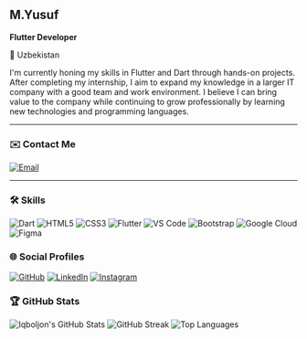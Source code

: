 ## M.Yusuf  
**Flutter Developer**  

📍 Uzbekistan  

I'm currently honing my skills in Flutter and Dart through hands-on projects. After completing my internship, I aim to expand my knowledge in a larger IT company with a good team and work environment. I believe I can bring value to the company while continuing to grow professionally by learning new technologies and programming languages.

---

### ✉️ Contact Me  

[![Email](https://img.shields.io/badge/iqboljon241@gmail.com-86D293?style=flat-square&logo=gmail&logoColor=white)](mailto:iqboljon241@gmail.com)  

---
### 🛠 Skills  

![Dart](https://img.shields.io/badge/Dart-86D293?style=flat-square&logo=dart&logoColor=white) ![HTML5](https://img.shields.io/badge/HTML5-86D293?style=flat-square&logo=html5&logoColor=white) ![CSS3](https://img.shields.io/badge/CSS3-86D293?style=flat-square&logo=css3&logoColor=white) ![Flutter](https://img.shields.io/badge/Flutter-7BD3EA?style=flat-square&logo=flutter&logoColor=white) ![VS Code](https://img.shields.io/badge/VS_Code-7BD3EA?style=flat-square&logo=visualstudiocode&logoColor=white) ![Bootstrap](https://img.shields.io/badge/Bootstrap-7BD3EA?style=flat-square&logo=bootstrap&logoColor=white) ![Google Cloud](https://img.shields.io/badge/Google_Cloud-322C2B?style=flat-square&logo=googlecloud&logoColor=white) ![Figma](https://img.shields.io/badge/Figma-7BD3EA?style=flat-square&logo=figma&logoColor=white)

### 🌐 Social Profiles  

[![GitHub](https://img.shields.io/badge/GitHub-86D293?style=flat-square&logo=github&logoColor=white)](https://github.com/REWSDDS) [![LinkedIn](https://img.shields.io/badge/LinkedIn-86D293?style=flat-square&logo=linkedin&logoColor=white)](https://www.linkedin.com/in/m-yusuf-ismoilov-827ba02b7) [![Instagram](https://img.shields.io/badge/Instagram-7BD3EA?style=flat-square&logo=instagram&logoColor=white)](http://www.instagram.com/myusufcorder)

### 🏆 GitHub Stats  

![Iqboljon's GitHub Stats](https://github-readme-stats.vercel.app/api?username=REWSDDS&show_icons=true&title_color=86D293&icon_color=7BD3EA&text_color=ffffff&bg_color=322C2B&count_private=true&hide_border=true) ![GitHub Streak](https://github-readme-streak-stats.herokuapp.com/?user=REWSDDS&stroke=ffffff&background=322C2B&ring=86D293&fire=86D293&currStreakNum=7BD3EA&sideNums=ffffff&sideLabels=7BD3EA&dates=ffffff&hide_border=true) ![Top Languages](https://github-readme-stats.vercel.app/api/top-langs/?username=REWSDDS&langs_count=10&title_color=86D293&text_color=ffffff&icon_color=7BD3EA&bg_color=322C2B&hide_border=true&layout=compact)
